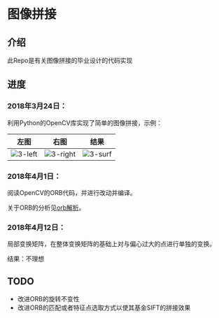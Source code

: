# 图像拼接

## 介绍

此Repo是有关图像拼接的毕业设计的代码实现

## 进度

### 2018年3月24日：

利用Python的OpenCV库实现了简单的图像拼接，示例：

| 左图 | 右图 | 结果 |
| :--: | :--: | :--: |
|   ![3-left](example/3-left.JPG)   |  ![3-right](example/3-right.JPG)    |   ![3-surf](example/3-surf.jpg)   |

### 2018年4月1日：

阅读OpenCV的ORB代码，并进行改动并编译。

关于ORB的分析见[orb解析](./doc/orb解析/orb解析.md)。





### 2018年4月12日：

局部变换矩阵，在整体变换矩阵的基础上对与偏心过大的点进行单独的变换。

结果：不理想



## TODO

*   改进ORB的旋转不变性
*   改进ORB的匹配或者特征点选取方式以使其基金SIFT的拼接效果